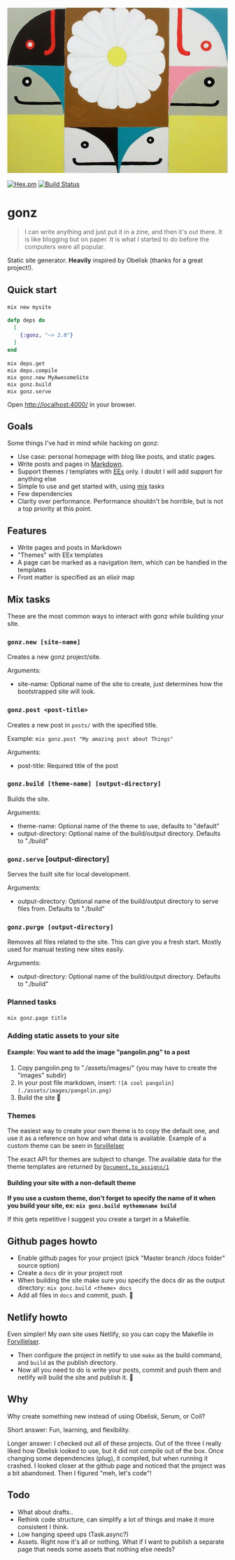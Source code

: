 [![white flower daisy fing shawiwey by Mark Gonzales](white_flower_daisy_fing_shawiwey.jpg)](https://hvw8.com/exhibitions/artists/mark-gonzales)

[![Hex.pm](https://img.shields.io/hexpm/v/gonz.svg)](https://hex.pm/packages/gonz) [![Build Status](https://travis-ci.org/vorce/gonz.svg?branch=master)](https://travis-ci.org/vorce/gonz)

# gonz

> I can write anything and just put it in a zine, and then it's out there. It is like blogging but on paper. It is what I started to do before the computers were all popular.

Static site generator. **Heavily** inspired by Obelisk (thanks for a great project!).

## Quick start

`mix new mysite`

```elixir
defp deps do
  [
    {:gonz, "~> 2.0"}
  ]
end
```

    mix deps.get
    mix deps.compile
    mix gonz.new MyAwesomeSite
    mix gonz.build
    mix gonz.serve

Open [http://localhost:4000/](http://localhost:4000/) in your browser.

## Goals

Some things I've had in mind while hacking on gonz:

- Use case: personal homepage with blog like posts, and static pages.
- Write posts and pages in [Markdown](http://daringfireball.net/projects/markdown/syntax).
- Support themes / templates with [EEx](https://hexdocs.pm/eex/EEx.html) only. I doubt I will add support for anything else
- Simple to use and get started with, using [mix](https://hexdocs.pm/mix/Mix.html) tasks
- Few dependencies
- Clarity over performance. Performance shouldn't be horrible, but is not a top priority at this point.

## Features

- Write pages and posts in Markdown
- "Themes" with EEx templates
- A page can be marked as a navigation item, which can be handled in the templates
- Front matter is specified as an elixir map

## Mix tasks

These are the most common ways to interact with gonz while building your site.

### `gonz.new [site-name]`

Creates a new gonz project/site.

Arguments:
- site-name: Optional name of the site to create, just determines how the bootstrapped site will look.

### `gonz.post <post-title>`

Creates a new post in `posts/` with the specified title.

Example: `mix gonz.post "My amazing post about Things"`

Arguments:
- post-title: Required title of the post

### `gonz.build [theme-name] [output-directory]`

Builds the site.

Arguments:
- theme-name: Optional name of the theme to use, defaults to "default"
- output-directory: Optional name of the build/output directory. Defaults to "./build"

### `gonz.serve` [output-directory]

Serves the built site for local development.

Arguments:
- output-directory: Optional name of the build/output directory to serve files from. Defaults to "./build"

### `gonz.purge [output-directory]`

Removes all files related to the site. This can give you a fresh start. Mostly used for manual testing new sites easily.

Arguments:
- output-directory: Optional name of the build/output directory. Defaults to "./build"

### Planned tasks

`mix gonz.page title`

### Adding static assets to your site

#### Example: You want to add the image "pangolin.png" to a post

1. Copy pangolin.png to "./assets/images/" (you may have to create the "images" subdir)
2. In your post file markdown, insert: `![A cool pangolin](./assets/images/pangolin.png)`
3. Build the site 🎉

### Themes

The easiest way to create your own theme is to copy the default one, and use it as a reference on how and what data is available. Example of a custom theme can be seen in [forvillelser](https://github.com/vorce/forvillelser)

The exact API for themes are subject to change. The available data for the theme templates are returned by  [`Document.to_assigns/1`](https://github.com/vorce/gonz/blob/master/lib/gonz/document.ex#L55)

#### Building your site with a non-default theme

**If you use a custom theme, don't forget to specify the name of it when you build your site, ex: `mix gonz.build mythemename build`**

If this gets repetitive I suggest you create a target in a Makefile.

## Github pages howto

- Enable github pages for your project (pick "Master branch /docs folder" source option)
- Create a `docs` dir in your project root
- When building the site make sure you specify the docs dir as the output directory: `mix gonz.build <theme> docs`
- Add all files in `docs` and commit, push. 🎉

## Netlify howto

Even simpler! My own site uses Netlify, so you can copy the Makefile in [Forvillelser](https://github.com/vorce/forvillelser).

- Then configure the project in netlify to use `make` as the build command, and `build` as the publish directory.
- Now all you need to do is write your posts, commit and push them and netlify will build the site and publish it. 🎉

## Why

Why create something new instead of using Obelisk, Serum, or Coil?

Short answer: Fun, learning, and flexibility.

Longer answer: I checked out all of these projects. Out of the three I really liked how Obelisk looked to use,
but it did not compile out of the box. Once changing some dependencies (plug), it compiled, but when running it crashed.
I looked closer at the github page and noticed that the project was a bit abandoned. Then I figured  "meh, let's code"!

## Todo

- What about drafts..
- Rethink code structure, can simplify a lot of things and make it more consistent I think.
- Low hanging speed ups (Task.async?)
- Assets. Right now it's all or nothing. What if I want to publish a separate page that needs some assets that nothing else needs?
